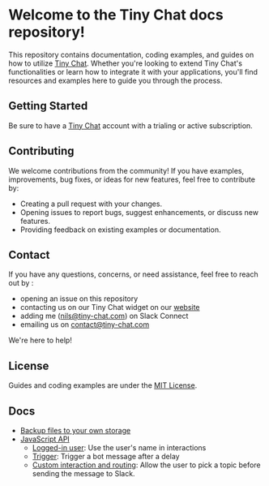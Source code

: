 # Welcome to the Tiny Chat docs repository!

This repository contains documentation, coding examples, and guides on how to utilize [Tiny Chat](https://tiny-chat.com). Whether you're looking to extend Tiny Chat's functionalities or learn how to integrate it with your applications, you'll find resources and examples here to guide you through the process.

## Getting Started

Be sure to have a [Tiny Chat](https://tiny-chat.com) account with a trialing or active subscription.

## Contributing

We welcome contributions from the community! If you have examples, improvements, bug fixes, or ideas for new features, feel free to contribute by:

-   Creating a pull request with your changes.
-   Opening issues to report bugs, suggest enhancements, or discuss new features.
-   Providing feedback on existing examples or documentation.

## Contact

If you have any questions, concerns, or need assistance, feel free to reach out by :

-   opening an issue on this repository
-   contacting us on our Tiny Chat widget on our [website](https://tiny-chat.com)
-   adding me (nils@tiny-chat.com) on Slack Connect
-   emailing us on contact@tiny-chat.com

We're here to help!

## License

Guides and coding examples are under the [MIT License](LICENSE).

## Docs

-   [Backup files to your own storage](backup-files/README.md)
-   [JavaScript API](js-api/README.md)
    -   [Logged-in user](js-api/examples/logged-in-user.js): Use the user's name in interactions
    -   [Trigger](js-api/examples/trigger.js): Trigger a bot message after a delay
    -   [Custom interaction and routing](js-api/examples/custom-interaction-and-routing.js): Allow the user to pick a topic before sending the message to Slack.
